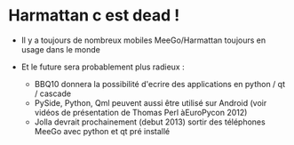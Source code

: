 Harmattan c est dead !
=======================

 * Il y a toujours de nombreux mobiles MeeGo/Harmattan toujours en usage dans le monde
 
 * Et le future sera probablement plus radieux :
 
    * BBQ10 donnera la possibilité d'ecrire des applications en python / qt / cascade
    * PySide, Python, Qml peuvent aussi être utilisé sur Android (voir vidéos de présentation de Thomas Perl  àEuroPycon 2012)
    * Jolla devrait prochainement (debut 2013) sortir des téléphones MeeGo avec python et qt pré installé
